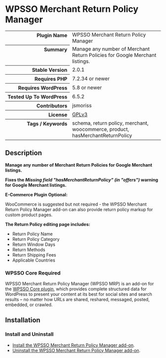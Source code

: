 <h1>WPSSO Merchant Return Policy Manager</h1>

<table>
<tr><th align="right" valign="top" nowrap>Plugin Name</th><td>WPSSO Merchant Return Policy Manager</td></tr>
<tr><th align="right" valign="top" nowrap>Summary</th><td>Manage any number of Merchant Return Policies for Google Merchant listings.</td></tr>
<tr><th align="right" valign="top" nowrap>Stable Version</th><td>2.0.1</td></tr>
<tr><th align="right" valign="top" nowrap>Requires PHP</th><td>7.2.34 or newer</td></tr>
<tr><th align="right" valign="top" nowrap>Requires WordPress</th><td>5.8 or newer</td></tr>
<tr><th align="right" valign="top" nowrap>Tested Up To WordPress</th><td>6.5.2</td></tr>
<tr><th align="right" valign="top" nowrap>Contributors</th><td>jsmoriss</td></tr>
<tr><th align="right" valign="top" nowrap>License</th><td><a href="https://www.gnu.org/licenses/gpl.txt">GPLv3</a></td></tr>
<tr><th align="right" valign="top" nowrap>Tags / Keywords</th><td>schema, return policy, merchant, woocommerce, product, hasMerchantReturnPolicy</td></tr>
</table>

<h2>Description</h2>

<!-- about -->

<p><strong>Manage any number of Merchant Return Policies for Google Merchant listings.</strong></p>

<p><strong>Fixes the <em>Missing field "hasMerchantReturnPolicy" (in "offers")</em> warning for Google Merchant listings.</strong></p>

<p><strong>E-Commerce Plugin Optional:</strong></p>

<p>WooCommerce is suggested but not required - the WPSSO Merchant Return Policy Manager add-on can also provide return policy markup for custom product pages.</p>

<!-- /about -->

<p><strong>The Return Policy editing page includes:</strong></p>

<ul>
<li>Return Policy Name</li>
<li>Return Policy Category</li>
<li>Return Window Days</li>
<li>Return Methods</li>
<li>Return Shipping Fees</li>
<li>Applicable Countries</li>
</ul>

<h3>WPSSO Core Required</h3>

<p>WPSSO Merchant Return Policy Manager (WPSSO MRP) is an add-on for the <a href="https://wordpress.org/plugins/wpsso/">WPSSO Core plugin</a>, which provides complete structured data for WordPress to present your content at its best for social sites and search results – no matter how URLs are shared, reshared, messaged, posted, embedded, or crawled.</p>

<h2>Installation</h2>

<h3 class="top">Install and Uninstall</h3>

<ul>
<li><a href="https://wpsso.com/docs/plugins/wpsso-merchant-return-policy/installation/install-the-plugin/">Install the WPSSO Merchant Return Policy Manager add-on</a>.</li>
<li><a href="https://wpsso.com/docs/plugins/wpsso-merchant-return-policy/installation/uninstall-the-plugin/">Uninstall the WPSSO Merchant Return Policy Manager add-on</a>.</li>
</ul>

